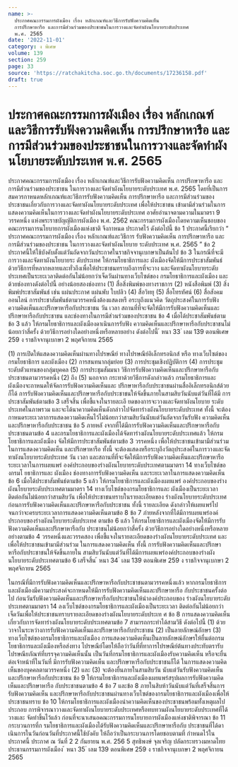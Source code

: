 ```yaml
---
name: >-
  ประกาศคณะกรรมการผังเมือง เรื่อง หลักเกณฑ์และวิธีการรับฟังความคิดเห็น
  การปรึกษาหารือ และการมีส่วนร่วมของประชาชนในการวางและจัดทำผังนโยบายระดับประเทศ
  พ.ศ. 2565
date: '2022-11-01'
category: ง พิเศษ
volume: 139
section: 259
page: 33
source: 'https://ratchakitcha.soc.go.th/documents/17236158.pdf'
draft: true
---
```


# ประกาศคณะกรรมการผังเมือง เรื่อง หลักเกณฑ์และวิธีการรับฟังความคิดเห็น การปรึกษาหารือ และการมีส่วนร่วมของประชาชนในการวางและจัดทำผังนโยบายระดับประเทศ พ.ศ. 2565

ประกาศคณะกรรมการผังเมือง เรื่อง หลักเกณฑ์และวิธีการรับฟังความคิดเห็น การปรึกษาหารือ และการมีส่วนร่วมของประชาชน ในการวางและจัดทำผังนโยบายระดับประเทศ พ.ศ. 2565 โดยที่เป็นการสมควรกาหนดหลักเกณฑ์และวิธีการรับฟังความคิดเห็น การปรึกษาหารือ และการมีส่วนร่วมของประชาชนเกี่ยวกับการวางและจัดทาผังนโยบายระดับประเทศ เพื่อให้ประชาชน เข้ามามีส่วนร่วมในการแสดงความคิดเห็นในการวางและจัดทำผังนโยบายระดับประเทศ อาศัยอำนาจตามความในมาตรา 9 วรรคหนึ่ง แห่งพระราชบัญญัติการผังเมือง พ.ศ. 2562 คณะกรรมการผังเมืองโดยความเห็นชอบของคณะกรรมการนโยบายการผังเมืองแห่งชาติ จึงกาหนด ประกาศไว้ ดังต่อไปนี้ ข้อ 1 ประกาศนี้เรียกว่า “ ประกาศคณะกรรมการผังเมือง เรื่อง หลักเกณฑ์และวิธีการ รับฟังความคิดเห็น การปรึกษาหารือ และการมีส่วนร่วมของประชาชน ในการวางและจัดทำผังนโยบาย ระดับประเทศ พ.ศ. 2565 ” ข้อ 2 ประกาศนี้ให้ใช้บังคับตั้งแต่วันถัดจากวันประกาศในราชกิจจานุเบกษาเป็นต้นไป ข้อ 3 ในกรณีที่จะมีการวางและจัดทาผังนโยบายระ ดับประเทศ ให้กรมโยธาธิการและ ผังเมืองจัดให้มีการประชาสัมพันธ์ด้วยวิธีการที่หลากหลายและทั่วถึงเพื่อให้ประชาชนทราบถึงการที่จะวาง และจัดทาผังนโยบายระดับประเทศเป็นระยะเวลาติดต่อกันไม่น้อยกว่าเจ็ดวันผ่านทางเว็บไซต์ของ กรมโยธาธิการและผังเมือง และด้วยช่องทางดังต่อไปนี้ อย่างน้อยสองช่องทาง (1) สื่อสิ่งพิมพ์ของทางราชการ (2) หนังสือพิมพ์ (3) สิ่งพิมพ์ประชาสัมพันธ์ เช่น แผ่นประกาศ แผ่นพับ ใบปลิว (4) สื่อวิทยุ (5) สื่อโทรทัศน์ (6) สื่อสังคมออนไลน์ การประชาสัมพันธ์ตามวรรคหนึ่งต้องแสดงหรื อระบุถึงแนวคิด วัตถุประสงค์ในการรับฟัง ความคิดเห็นและปรึกษาหารือกับประชาชน วัน เวลา สถานที่ที่จะจัดให้มีการรับฟังความคิดเห็นและ ปรึกษาหารือกับประชาชน และช่องทางในการมีส่วนร่วมของประชาชน ข้อ 4 เมื่อได้ประชาสัมพันธ์ตามข้อ 3 แล้ว ให้กรมโยธาธิการและผังเมืองดาเนินการรับฟัง ความคิดเห็นและปรึกษาหารือกับประชาชนไม่น้อยกว่าสี่ครั้ง ด้วยวิธีการอย่างใดอย่างหนึ่งหรือหลายอย่าง ดังต่อไปนี้ ้ หนา 33 ่ เลม 139 ตอนพิเศษ 259 ง ราชกิจจานุเบกษา 2 พฤศจิกายน 2565

(1) การเปิดให้แสดงความคิดเห็นผ่านทางไปรษณีย์ ทางไปรษณีย์อิเล็กทรอนิกส์ หรือ ทางเว็บไซต์ของกรมโยธาธิการ และผังเมือง (2) การสนทนากลุ่มย่อย (3) การประชุมเชิงปฏิบัติการ (4) การประชุมระดับตัวแทนของกลุ่มบุคคล (5) การประชุมสัมมนา วิธีการรับฟังความคิดเห็นและปรึกษาหารือกับประชาชนตามวรรคหนึ่ง (2) ถึง (5) นอกจาก กระทาด้วยวิธีการดังกล่าวแล้ว กรมโยธาธิการและผังเมืองจะกาหนดให้จัดการรับฟังความคิดเห็นและ ปรึกษาหารือกับประชาชนผ่านสื่ออิเล็กทรอนิกส์ด้วยก็ได้ การรับฟังความคิดเห็นและปรึกษาหารือกับประชาชนให้จัดขึ้นภายในสามสิบวันนับแต่วันที่ได้มี การประชาสัมพันธ์ตามข้อ 3 เสร็จสิ้น เพื่อชี้แจงในรายละเอี ยดของการจะวางและจัดทาผังนโยบาย ระดับประเทศในภาพรวม และจะได้นาความคิดเห็นดังกล่าวไปจัดทาร่างผังนโยบายระดับประเทศ ทั้งนี้ จะต้องกาหนดระยะเวลาการแสดงความคิดเห็นไว้ไม่น้อยกว่าสามสิบวันนับแต่วันถัดจากวันรับฟัง ความคิดเห็นและปรึกษาหารือกับประชาชน ข้อ 5 ภายหลั งจากที่ได้มีการรับฟังความคิดเห็นและปรึกษาหารือกับประชาชนตามข้อ 4 และกรมโยธาธิการและผังเมืองได้จัดทาร่างผังนโยบายระดับประเทศแล้ว ให้กรมโยธาธิการและผังเมือง จัดให้มีการประชาสัมพันธ์ตามข้อ 3 วรรคหนึ่ง เพื่อให้ประชาชนเข้ามามีส่วนร่วมในการแสดงความคิดเห็น และปรึกษาหารือ ทั้งนี้ จะต้องแสดงหรือระบุถึงวัตถุประสงค์ในการวางและจัดทาผังนโยบายระดับประเทศ วัน เวลา และสถานที่ที่จะจัดให้มีการรับฟังความคิดเห็นและปรึกษาหารือ ระยะเวลาในการเผยแพร่ องค์ประกอบของร่างผังนโยบายระดับประเทศตามมาตรา 14 ทางเว็บไซต์ของกรมโ ยธาธิการและ ผังเมือง ช่องทางการรับฟังความคิดเห็น และระยะเวลาในการแสดงความคิดเห็น ข้อ 6 เมื่อได้ประชาสัมพันธ์ตามข้อ 5 แล้ว ให้กรมโยธาธิการและผังเมืองเผยแพร่ องค์ประกอบของร่างผังนโยบายระดับประเทศตามมาตรา 14 ทางเว็บไซต์ของกรมโยธาธิการและ ผังเมืองเป็นระยะเวลาติดต่อกันไม่น้อยกว่าสามสิบวัน เพื่อให้ประชาชนทราบในรายละเอียดของ ร่างผังนโยบายระดับประเทศก่อนการรับฟังความคิดเห็นและปรึกษาหารือกับประชาชน ทั้งนี้ รายละเอียด ดังกล่าวให้เผยแพร่ไปจนกว่าจะครบระยะเวลาการแสดงความคิดเห็นตามข้อ 8 ข้อ 7 ภำยหลังจากที่ได้มีการเผยแพร่องค์ประกอบของร่างผังนโยบายระดับประเทศ ตามข้อ 6 แล้ว ให้กรมโยธาธิการและผังเมืองจัดให้มีการรับฟังความคิดเห็นและปรึกษาหารือกับ ประชาชนไม่น้อยกว่าสี่ครั้ง ด้วยวิธีการอย่างใดอย่างหนึ่งหรือหลายอย่างตามข้อ 4 วรรคหนึ่งและวรรคสอง เพื่อชี้แจงในรายละเอียดของร่างผังนโยบายระดับประเทศ และเพื่อให้ประชาชนเข้ามามีส่วนร่วม ในการแสดงความคิดเห็น ทั้งนี้ การรับฟังความคิดเห็นและปรึกษาหารือกับประชาชนให้จัดขึ้นภายใน สามสิบวันนับแต่วันที่ได้มีการเผยแพร่องค์ประกอบของร่างผังนโยบายระดับประเทศตามข้อ 6 เสร็จสิ้น ้ หนา 34 ่ เลม 139 ตอนพิเศษ 259 ง ราชกิจจานุเบกษา 2 พฤศจิกายน 2565

ในกรณีที่มีการรับฟังความคิดเห็นและปรึกษาหารือกับประชาชนตามวรรคหนึ่งแล้ว หากกรมโยธาธิการและผังเมืองมีความประสงค์จะกาหนดให้มีการรับฟังความคิดเห็นและปรึกษาหารือ กับประชาชนครั้งต่อไป ก่อนวันรับฟังความคิดเห็นและปรึกษาหารือกับประชาชนให้นำองค์ประกอบของ ร่างผังนโยบายระดับประเทศตามมาตรา 14 ลงเว็บไซต์ของกรมโยธาธิการและผังเมืองเป็นระยะเวลา ติดต่อกันไม่น้อยกว่าเจ็ดวันเพื่อให้ประชาชนทราบรายละเอียดของร่างผังนโยบายระดับประเท ศ ข้อ 8 การแสดงความคิดเห็นเกี่ยวกับการจัดทาร่างผังนโยบายระดับประเทศตามข้อ 7 สามารถกระทำได้สามวิธี ดังต่อไปนี้ (1) ด้วยวาจาในระหว่างการรับฟังความคิดเห็นและปรึกษาหารือกับประชาชน (2) เป็นลายลักษณ์อักษร (3) ทางเว็บไซต์ของกรมโยธาธิการและผังเมือง การแสดงความคิดเห็นเป็นลายลักษณ์อักษรให้ยื่นต่อกรมโยธาธิการและผังเมืองหรือส่งทาง ไปรษณีย์โดยให้ถือว่าวันที่ที่ทาการไปรษณีย์ต้นทางประทับตรารับไปรษณียภัณฑ์ที่บรรจุความคิดเห็นนั้น เป็นวันที่กรมโยธาธิการและผังเมืองรับความคิดเห็น หรือจะยื่นต่อเจ้าหน้าที่ในวันที่ มีการรับฟังความคิดเห็น และปรึกษาหารือกับประชาชนก็ได้ ในการแสดงความคิดเห็นของบุคคลตามวรรคหนึ่ง (2) และ (3) จะต้องยื่นภายในสามสิบวัน นับแต่วันรับฟังความคิดเห็นและปรึกษาหารือกับประชาชน ข้อ 9 ให้กรมโยธาธิการและผังเมืองเผยแพร่สรุปผลการรับฟังความคิดเห็นและปรึกษาหารือ กับประชาชนตามข้อ 4 ข้อ 7 และข้อ 8 ภายในสิบห้าวันนับแต่วันที่เสร็จสิ้นการรับฟังความคิดเห็น และปรึกษาหารือกับประชาชนผ่านทางเว็บไซต์ของกรมโยธาธิการและผังเมืองเพื่อให้ประชาชนทราบ ข้อ 10 ให้กรมโยธาธิการและผังเมืองนำความคิดเห็นของประชาชนพร้อมทั้งเหตุผลไปประกอบ การพิจารณาวางและจัดทาผังนโยบายระดับประเทศหรือทบทวนผังนโยบายระดับประเทศที่ได้วางและ จัดทำขึ้นไว้แล้ว ก่อนที่จะนาเสนอคณะกรรมการนโยบายการผังเมืองแห่งชาติพิจารณา ข้อ 11 กระบวนการที่ก รมโยธาธิการและผังเมืองได้รับฟังความคิดเห็นและปรึกษาหารือกับ ประชาชนที่ได้ดาเนินการในวันก่อนวันที่ประกาศนี้ใช้บังคับ ให้ถือว่าเป็นกระบวนการโดยชอบตามที่ กำหนดไว้ในประกาศนี้ ประกาศ ณ วันที่ 2 2 กันยายน พ.ศ. 256 5 สุทธิพงษ์ จุลเจริญ ปลัดกระทรวงมหาดไทย ประธานกรรมการผังเมือง ้ หนา 35 ่ เลม 139 ตอนพิเศษ 259 ง ราชกิจจานุเบกษา 2 พฤศจิกายน 2565
